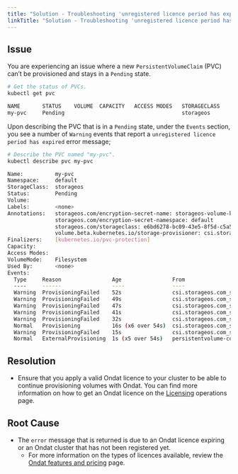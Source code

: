 ```yaml
---
title: "Solution - Troubleshooting 'unregistered licence period has expired' Error Message"
linkTitle: "Solution - Troubleshooting 'unregistered licence period has expired' Error Message"
---
```


## Issue

You are experiencing an issue where a new `PersistentVolumeClaim` (PVC) can’t be provisioned and stays in a `Pending` state.

```bash
# Get the status of PVCs.
kubectl get pvc

NAME       STATUS    VOLUME  CAPACITY   ACCESS MODES   STORAGECLASS            AGE
my-pvc     Pending                                     storageos               2m56s
```

Upon describing the PVC that is in a `Pending` state, under the `Events` section, you see a number of `Warning` events that report  a `unregistered licence period has expired` error message;

```bash
# Describe the PVC named "my-pvc".
kubectl describe pvc my-pvc

Name:          my-pvc
Namespace:     default
StorageClass:  storageos
Status:        Pending
Volume:
Labels:        <none>
Annotations:   storageos.com/encryption-secret-name: storageos-volume-key-7749ab0b-5859-4841-b22a-e06d797dfebb
               storageos.com/encryption-secret-namespace: default
               storageos.com/storageclass: e6bd6278-bc09-43e5-8f5d-c5a59863ab47
               volume.beta.kubernetes.io/storage-provisioner: csi.storageos.com
Finalizers:    [kubernetes.io/pvc-protection]
Capacity:
Access Modes:
VolumeMode:    Filesystem
Used By:       <none>
Events:
  Type     Reason                Age                From                                                                                          Message
  ----     ------                ----               ----                                                                                          -------
  Warning  ProvisioningFailed    52s                csi.storageos.com_storageos-csi-helper-65db657d7c-495t9_e8de55aa-5024-4366-a4ce-29ffdf8bd2d6  failed to provision volume with StorageClass "storageos-rep-enc-tap": rpc error: code = Internal desc = internal error: unregistered licence period has expired (expired at 2022-03-09 12:17:35.171452772 +0000 UTC, now 2022-03-15 11:18:29.841123428 +0000 UTC) - see https://docs.storageos.com/v2/help/unlicensed-expired for more information
  Warning  ProvisioningFailed    49s                csi.storageos.com_storageos-csi-helper-65db657d7c-495t9_e8de55aa-5024-4366-a4ce-29ffdf8bd2d6  failed to provision volume with StorageClass "storageos-rep-enc-tap": rpc error: code = Internal desc = internal error: unregistered licence period has expired (expired at 2022-03-09 12:17:35.171452772 +0000 UTC, now 2022-03-15 11:18:32.000038608 +0000 UTC) - see https://docs.storageos.com/v2/help/unlicensed-expired for more information
  Warning  ProvisioningFailed    47s                csi.storageos.com_storageos-csi-helper-65db657d7c-495t9_e8de55aa-5024-4366-a4ce-29ffdf8bd2d6  failed to provision volume with StorageClass "storageos-rep-enc-tap": rpc error: code = Internal desc = internal error: unregistered licence period has expired (expired at 2022-03-09 12:17:35.171452772 +0000 UTC, now 2022-03-15 11:18:34.713556096 +0000 UTC) - see https://docs.storageos.com/v2/help/unlicensed-expired for more information
  Warning  ProvisioningFailed    41s                csi.storageos.com_storageos-csi-helper-65db657d7c-495t9_e8de55aa-5024-4366-a4ce-29ffdf8bd2d6  failed to provision volume with StorageClass "storageos-rep-enc-tap": rpc error: code = Internal desc = internal error: unregistered licence period has expired (expired at 2022-03-09 12:17:35.171452772 +0000 UTC, now 2022-03-15 11:18:40.23564811 +0000 UTC) - see https://docs.storageos.com/v2/help/unlicensed-expired for more information
  Warning  ProvisioningFailed    32s                csi.storageos.com_storageos-csi-helper-65db657d7c-495t9_e8de55aa-5024-4366-a4ce-29ffdf8bd2d6  failed to provision volume with StorageClass "storageos-rep-enc-tap": rpc error: code = Internal desc = internal error: unregistered licence period has expired (expired at 2022-03-09 12:17:35.171452772 +0000 UTC, now 2022-03-15 11:18:49.096283513 +0000 UTC) - see https://docs.storageos.com/v2/help/unlicensed-expired for more information
  Normal   Provisioning          16s (x6 over 54s)  csi.storageos.com_storageos-csi-helper-65db657d7c-495t9_e8de55aa-5024-4366-a4ce-29ffdf8bd2d6  External provisioner is provisioning volume for claim "default/pvc-xa"
  Warning  ProvisioningFailed    15s                csi.storageos.com_storageos-csi-helper-65db657d7c-495t9_e8de55aa-5024-4366-a4ce-29ffdf8bd2d6  failed to provision volume with StorageClass "storageos-rep-enc-tap": rpc error: code = Internal desc = internal error: unregistered licence period has expired (expired at 2022-03-09 12:17:35.171452772 +0000 UTC, now 2022-03-15 11:19:06.286764945 +0000 UTC) - see https://docs.storageos.com/v2/help/unlicensed-expired for more information
  Normal   ExternalProvisioning  1s (x5 over 54s)   persistentvolume-controller                                                                   waiting for a volume to be created, either by external provisioner "csi.storageos.com" or manually created by system administrator
```

## Resolution

- Ensure that you apply a valid Ondat licence to your cluster to be able to continue provisioning volumes with Ondat. You can find more information on how to get an Ondat licence on the [Licensing](https://docs.ondat.io/docs/operations/licensing/) operations page.

## Root Cause

- The `error` message that is returned is due to an Ondat licence expiring or an Ondat cluster that has not been registered yet.
  - For more information on the types of licences available, review the [Ondat features and pricing](https://www.ondat.io/pricing) page.
